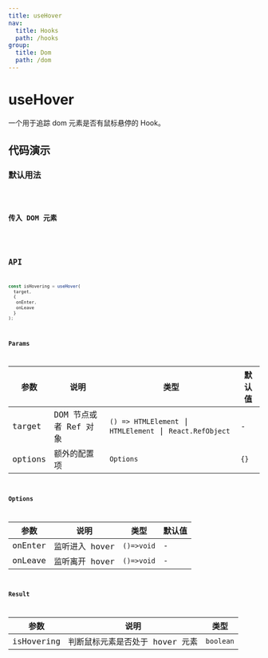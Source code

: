 ```yaml
---
title: useHover
nav:
  title: Hooks
  path: /hooks
group:
  title: Dom
  path: /dom
---
```


# useHover

一个用于追踪 dom 元素是否有鼠标悬停的 Hook。

## 代码演示

### 默认用法

<code src="./demo/demo1.tsx" />

### 传入 DOM 元素

<code src="./demo/demo2.tsx" />

## API

```javascript
const isHovering = useHover(
  target, 
  {
   onEnter,
   onLeave
  }
);
```

### Params

| 参数    | 说明                  | 类型                | 默认值 |
|---------|-----------------------|---------------------|--------|
| target  | DOM 节点或者 Ref 对象 | `() => HTMLElement` \| `HTMLElement` \| `React.RefObject` | -      |
| options | 额外的配置项 | `Options`                 | `{}`     |

### Options

| 参数     | 说明                       | 类型      | 默认值  |
|----------|----------------------------|-----------|---------|
| onEnter | 监听进入 hover        | `()=>void`            | -      |
| onLeave | 监听离开 hover        | `()=>void`            | -      |

### Result

| 参数       | 说明                            | 类型    |
|------------|---------------------------------|---------|
| isHovering | 判断鼠标元素是否处于 hover 元素 | `boolean` |